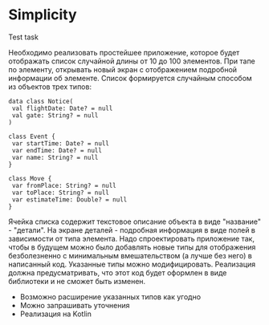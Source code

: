 # Simplicity
Test task

Необходимо реализовать простейшее приложение, которое будет
отображать список случайной длины от 10 до 100 элементов. При тапе по
элементу, открывать новый экран с отображением подробной информации
об элементе.
Список формируется случайным способом из объектов трех типов:
```
data class Notice(
 val flightDate: Date? = null
 val gate: String? = null
)

class Event {
 var startTime: Date? = null
 var endTime: Date? = null
 var name: String? = null
}

class Move {
 var fromPlace: String? = null
 var toPlace: String? = null
 var estimateTime: Double? = null
}
```
Ячейка списка содержит текстовое описание объекта в виде "название" -
"детали". На экране деталей - подробная информация в виде полей в
зависимости от типа элемента.
Надо спроектировать приложение так, чтобы в будущем можно было
добавлять новые типы для отображения безболезненно с минимальным
вмешательством (а лучше без него) в написанный код.
Указанные типы можно модифицировать.
Реализация должна предусматривать, что этот код будет оформлен в виде
библиотеки и не сможет быть изменен.
* Возможно расширение указанных типов как угодно
* Можно запрашивать уточнения
* Реализация на Kotlin
